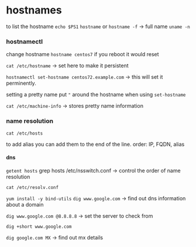 # hostnames

to list the hostname
`echo $PS1`
`hostname` or `hostname -f` -> full name
`uname -n`

### hostnamectl
change hostname
`hostname centos7`
if you reboot it would reset

`cat /etc/hostname` -> set here to make it persistent

`hostnamectl set-hostname centos72.example.com` -> this will set it perminently.

setting a pretty name put `"` around the hostname when using `set-hostname`

`cat /etc/machine-info` -> stores pretty name information

### name resolution
`cat /etc/hosts`

to add alias you can add them to the end of the line.
order:
IP, FQDN, alias

#### dns
`getent hosts`
grep hosts /etc/nsswitch.conf -> control the order of name resolution

`cat /etc/resolv.conf`

`yum install -y bind-utils`
`dig www.google.com` -> find out dns information about a domain

`dig www.google.com @8.8.8.8` -> set the server to check from

`dig +short www.google.com`

`dig google.com MX` -> find out mx details

